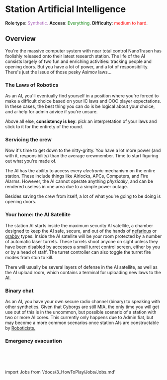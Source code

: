 # Station Artificial Intelligence
**Role type**: <font color="#a85fb9">Synthetic.</font> **Access**: <font color="green">Everything</font>. **Difficulty**: <font color="Red">medium to hard</font>.

## Overview

You're the massive computer system with near total control NanoTrasen has foolishly released onto their latest research station. The life of the AI consists largely of two fun and enriching activities: tracking people and opening doors. But you have a lot of power, and a lot of responsibility. There's just the issue of those pesky Asimov laws...


### The Laws of Robotics

As an AI, you'll eventually find yourself in a position where you're forced to make a difficult choice based on your IC laws and OOC player expectations. In these cases, the best thing you can do is be logical about your choice, and a-help for admin advice if you're unsure.

Above all else, **consistency is key**: pick an interpretation of your laws and stick to it for the entirety of the round.


### Servicing the crew

Now it's time to get down to the nitty-gritty. You have a lot more power (and with it, responsibility) than the average crewmember. Time to start figuring out what you're made of.

The AI has the ability to access every *electronic* mechanism on the entire station. These include things like Airlocks, APCs, Computers, and Fire Alarms. However, the AI cannot operate anything *physically*, and can be rendered useless in one area due to a simple power outage.

Besides saving the crew from itself, a lot of what you're going to be doing is opening doors.

### Your home: the AI Satellite

The station AI starts inside the maximum security AI satellite, a chamber designed to keep the AI safe, secure, and out of the hands of [nefarious](\3_HowToPlay\Jobs\Antagonist_roles\Traitor.md) or [grabby](\3_HowToPlay\Jobs\Service_roles\Assistant.md) types. Inside the AI satellite will be your room protected by a number of automatic laser turrets. These turrets shoot anyone on sight unless they have been disabled by accesses a small turret control screen, either by you or by a head of staff. The turret controller can also toggle the turret fire modes from stun to kill.

There will usually be several layers of defense in the AI satellite, as well as the AI upload room, which contains a terminal for uploading new laws to the AI.

### Binary chat

As an AI, you have your own secure radio channel (binary) to speaking with other synthetics. Given that Cyborgs are still MIA, the only time you will get use out of this is in the uncommon, but possible scenario of a station with two or more AI cores. This currently only happens due to Admin fiat, but may become a more common scenarios once station AIs are constructable by [Roboticists.](\3_HowToPlay\Jobs\Science_roles\Roboticist.md)


### Emergency evacuation



  <br/>
<br/>
<br/>

import Jobs from '/docs/3_HowToPlay/Jobs/Jobs.md'

<Jobs />


